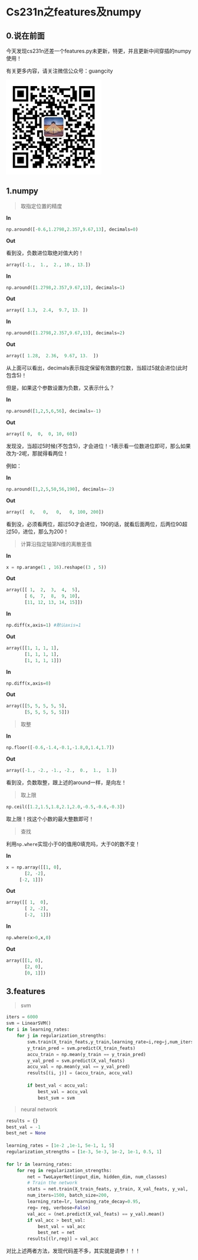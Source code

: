 

# Cs231n之features及numpy

## 0.说在前面

今天发现cs231n还差一个features.py未更新，特更，并且更新中间穿插的numpy使用！

有关更多内容，请关注微信公众号：guangcity

![](https://github.com/Light-City/images/blob/master/wechat.jpg?raw=true)

## 1.numpy

> 取指定位置的精度

**In**

```python
np.around([-0.6,1.2798,2.357,9.67,13], decimals=0)
```

**Out**

看到没，负数进位取绝对值大的！

```python
array([-1.,  1.,  2., 10., 13.])
```

**In**

```python
np.around([1.2798,2.357,9.67,13], decimals=1)
```

**Out**

```python
array([ 1.3,  2.4,  9.7, 13. ])
```

**In**

```python
np.around([1.2798,2.357,9.67,13], decimals=2)
```

**Out**

```python
array([ 1.28,  2.36,  9.67, 13.  ])
```

从上面可以看出，decimals表示指定保留有效数的位数，当超过5就会进位(此时包含5)！

但是，如果这个参数设置为负数，又表示什么？

**In**

```python
np.around([1,2,5,6,56], decimals=-1)
```

**Out**

```python
array([ 0,  0,  0, 10, 60])
```

发现没，当超过5时候(不包含5)，才会进位！-1表示看一位数进位即可，那么如果改为-2呢，那就得看两位！

例如：

**In**

```python
np.around([1,2,5,50,56,190], decimals=-2)
```

**Out**

```python
array([  0,   0,   0,   0, 100, 200])
```

看到没，必须看两位，超过50才会进位，190的话，就看后面两位，后两位90超过50，进位，那么为200！

> 计算沿指定轴第N维的离散差值

**In**

```python
x = np.arange(1 , 16).reshape((3 , 5))
```

**Out**

```python
array([[ 1,  2,  3,  4,  5],
       [ 6,  7,  8,  9, 10],
       [11, 12, 13, 14, 15]])
```

**In**

```python
np.diff(x,axis=1) #默认axis=1
```

**Out**

```python
array([[1, 1, 1, 1],
       [1, 1, 1, 1],
       [1, 1, 1, 1]])
```

**In**

```python
np.diff(x,axis=0) 
```

**Out**

```python
array([[5, 5, 5, 5, 5],
       [5, 5, 5, 5, 5]])
```

> 取整

**In**

```python
np.floor([-0.6,-1.4,-0.1,-1.8,0,1.4,1.7])
```

**Out**

```python
array([-1., -2., -1., -2.,  0.,  1.,  1.])
```

看到没，负数取整，跟上述的around一样，是向左！

> 取上限

```python
np.ceil([1.2,1.5,1.8,2.1,2.0,-0.5,-0.6,-0.3])
```

取上限！找这个小数的最大整数即可！

> 查找

利用`np.where`实现小于0的值用0填充吗，大于0的数不变！

**In**

```python
x = np.array([[1, 0],
       [2, -2],
     [-2, 1]])
```

**Out**

```python
array([[ 1,  0],
       [ 2, -2],
       [-2,  1]])
```

**In**

```python
np.where(x>0,x,0)
```

**Out**

```python
array([[1, 0],
       [2, 0],
       [0, 1]])
```

## 3.features

> svm

```python
iters = 6000
svm = LinearSVM()
for i in learning_rates:
    for j in regularization_strengths:
        svm.train(X_train_feats,y_train,learning_rate=i,reg=j,num_iters=iters)
        y_train_pred = svm.predict(X_train_feats)
        accu_train = np.mean(y_train == y_train_pred)
        y_val_pred = svm.predict(X_val_feats)
        accu_val = np.mean(y_val == y_val_pred)
        results[(i, j)] = (accu_train, accu_val)
        
        if best_val < accu_val:
            best_val = accu_val
            best_svm = svm
```

> neural network

```python
results = {}
best_val = -1
best_net = None

learning_rates = [1e-2 ,1e-1, 5e-1, 1, 5]
regularization_strengths = [1e-3, 5e-3, 1e-2, 1e-1, 0.5, 1]

for lr in learning_rates:
    for reg in regularization_strengths:
        net = TwoLayerNet(input_dim, hidden_dim, num_classes)
        # Train the network
        stats = net.train(X_train_feats, y_train, X_val_feats, y_val,
        num_iters=1500, batch_size=200,
        learning_rate=lr, learning_rate_decay=0.95,
        reg= reg, verbose=False)
        val_acc = (net.predict(X_val_feats) == y_val).mean()
        if val_acc > best_val:
            best_val = val_acc
            best_net = net         
        results[(lr,reg)] = val_acc
```


对比上述两者方法，发现代码差不多，其实就是调参！！！


















